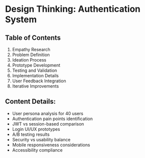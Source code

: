 # Design Thinking: Authentication System

## Table of Contents
1. Empathy Research
2. Problem Definition
3. Ideation Process
4. Prototype Development
5. Testing and Validation
6. Implementation Details
7. User Feedback Integration
8. Iterative Improvements

## Content Details:
- User persona analysis for 40 users
- Authentication pain points identification
- JWT vs session-based comparison
- Login UI/UX prototypes
- A/B testing results
- Security vs usability balance
- Mobile responsiveness considerations
- Accessibility compliance
